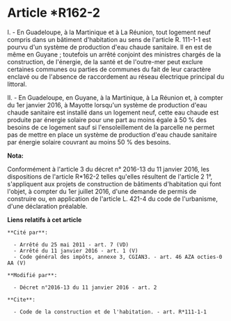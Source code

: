 # Article *R162-2

I. - En Guadeloupe, à la Martinique et à La Réunion, tout logement neuf compris dans un bâtiment d'habitation au sens de
l'article R. 111-1-1 est pourvu d'un système de production d'eau chaude sanitaire.  Il en est de même en Guyane ; toutefois
un arrêté conjoint des ministres chargés de la construction, de l'énergie, de la santé et de l'outre-mer peut exclure
certaines communes ou parties de communes du fait de leur caractère enclavé ou de l'absence de raccordement au réseau
électrique principal du littoral.  

II. - En Guadeloupe, en Guyane, à la Martinique, à La Réunion  et, à compter du 1er janvier 2016, à Mayotte lorsqu'un système
de production d'eau chaude sanitaire est installé dans un logement neuf, cette eau chaude est produite par énergie solaire
pour une part au moins égale à 50 % des besoins de ce logement  sauf si l'ensoleillement de la parcelle ne permet pas de
mettre en place un système de production d'eau chaude sanitaire par énergie solaire couvrant au moins 50 % des besoins.

**Nota:**

Conformément à l'article 3 du décret n° 2016-13 du 11 janvier 2016, les dispositions de l'article R*162-2 telles qu'elles
résultent de l'article 2 1°, s'appliquent aux projets de construction de bâtiments d'habitation qui font l'objet, à compter
du 1er juillet 2016, d'une demande de permis de construire ou, en application de l'article L. 421-4 du code de l'urbanisme,
d'une déclaration préalable.

**Liens relatifs à cet article**

	**Cité par**:

	  - Arrêté du 25 mai 2011 - art. 7 (VD)
	  - Arrêté du 11 janvier 2016 - art. 1 (V)
	  - Code général des impôts, annexe 3, CGIAN3. - art. 46 AZA octies-0 AA (V)

	**Modifié par**:

	  - Décret n°2016-13 du 11 janvier 2016 - art. 2

	**Cite**:

	  - Code de la construction et de l'habitation. - art. R*111-1-1
